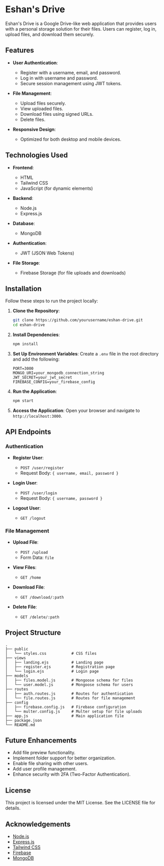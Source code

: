# Eshan's Drive

Eshan's Drive is a Google Drive-like web application that provides users with a personal storage solution for their files. Users can register, log in, upload files, and download them securely.

## Features

- **User Authentication**:
  - Register with a username, email, and password.
  - Log in with username and password.
  - Secure session management using JWT tokens.

- **File Management**:
  - Upload files securely.
  - View uploaded files.
  - Download files using signed URLs.
  - Delete files.

- **Responsive Design**:
  - Optimized for both desktop and mobile devices.

## Technologies Used

- **Frontend**:
  - HTML
  - Tailwind CSS
  - JavaScript (for dynamic elements)

- **Backend**:
  - Node.js
  - Express.js

- **Database**:
  - MongoDB

- **Authentication**:
  - JWT (JSON Web Tokens)

- **File Storage**:
  - Firebase Storage (for file uploads and downloads)

## Installation

Follow these steps to run the project locally:

1. **Clone the Repository**:
   ```bash
   git clone https://github.com/yourusername/eshan-drive.git
   cd eshan-drive
   ```

2. **Install Dependencies**:
   ```bash
   npm install
   ```

3. **Set Up Environment Variables**:
   Create a `.env` file in the root directory and add the following:
   ```env
   PORT=3000
   MONGO_URI=your_mongodb_connection_string
   JWT_SECRET=your_jwt_secret
   FIREBASE_CONFIG=your_firebase_config
   ```

4. **Run the Application**:
   ```bash
   npm start
   ```

5. **Access the Application**:
   Open your browser and navigate to `http://localhost:3000`.

## API Endpoints

### Authentication

- **Register User**:
  - `POST /user/register`
  - Request Body: `{ username, email, password }`

- **Login User**:
  - `POST /user/login`
  - Request Body: `{ username, password }`

- **Logout User**:
  - `GET /logout`

### File Management

- **Upload File**:
  - `POST /upload`
  - Form Data: `file`

- **View Files**:
  - `GET /home`

- **Download File**:
  - `GET /download/:path`

- **Delete File**:
  - `GET /delete/:path`

## Project Structure

```
.
├── public
│   └── styles.css           # CSS files
├── views
│   ├── landing.ejs          # Landing page
│   ├── register.ejs         # Registration page
│   └── login.ejs            # Login page
├── models
│   ├── files.model.js       # Mongoose schema for files
│   └── user.model.js        # Mongoose schema for users
├── routes
│   ├── auth.routes.js       # Routes for authentication
│   └── file.routes.js       # Routes for file management
├── config
│   ├── firebase.config.js   # Firebase configuration
│   └── multer.config.js     # Multer setup for file uploads
├── app.js                   # Main application file
├── package.json
└── README.md
```

## Future Enhancements

- Add file preview functionality.
- Implement folder support for better organization.
- Enable file sharing with other users.
- Add user profile management.
- Enhance security with 2FA (Two-Factor Authentication).

## License

This project is licensed under the MIT License. See the LICENSE file for details.

## Acknowledgements

- [Node.js](https://nodejs.org/)
- [Express.js](https://expressjs.com/)
- [Tailwind CSS](https://tailwindcss.com/)
- [Firebase](https://firebase.google.com/)
- [MongoDB](https://www.mongodb.com/)

